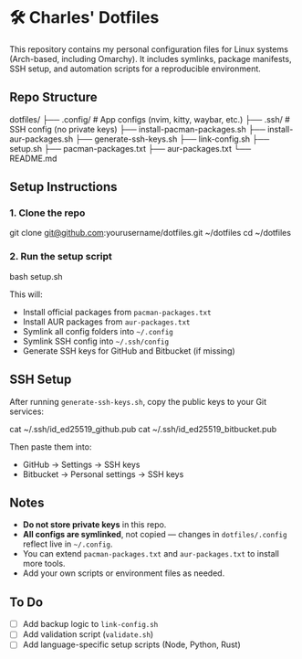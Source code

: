 # 🛠️ Charles' Dotfiles

This repository contains my personal configuration files for Linux systems (Arch-based, including Omarchy). It includes symlinks, package manifests, SSH setup, and automation scripts for a reproducible environment.

## Repo Structure

dotfiles/
├── .config/              # App configs (nvim, kitty, waybar, etc.)
├── .ssh/                 # SSH config (no private keys)
├── install-pacman-packages.sh
├── install-aur-packages.sh
├── generate-ssh-keys.sh
├── link-config.sh
├── setup.sh
├── pacman-packages.txt
├── aur-packages.txt
└── README.md

## Setup Instructions

### 1. Clone the repo
git clone git@github.com:yourusername/dotfiles.git ~/dotfiles
cd ~/dotfiles

### 2. Run the setup script
bash setup.sh

This will:
- Install official packages from `pacman-packages.txt`
- Install AUR packages from `aur-packages.txt`
- Symlink all config folders into `~/.config`
- Symlink SSH config into `~/.ssh/config`
- Generate SSH keys for GitHub and Bitbucket (if missing)

## SSH Setup

After running `generate-ssh-keys.sh`, copy the public keys to your Git services:

cat ~/.ssh/id_ed25519_github.pub
cat ~/.ssh/id_ed25519_bitbucket.pub

Then paste them into:
- GitHub → Settings → SSH keys
- Bitbucket → Personal settings → SSH keys

## Notes

- **Do not store private keys** in this repo.
- **All configs are symlinked**, not copied — changes in `dotfiles/.config` reflect live in `~/.config`.
- You can extend `pacman-packages.txt` and `aur-packages.txt` to install more tools.
- Add your own scripts or environment files as needed.

## To Do

- [ ] Add backup logic to `link-config.sh`
- [ ] Add validation script (`validate.sh`)
- [ ] Add language-specific setup scripts (Node, Python, Rust)
